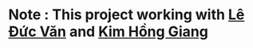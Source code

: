 

# Note : This project working with [Lê Đức Văn](https://www.facebook.com/le.duc.van.03) and [Kim Hồng Giang](https://www.facebook.com/aGFja2VyIGzhu48)
